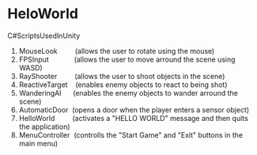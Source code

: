 # HeloWorld
C#ScriptsUsedInUnity

1. MouseLook&nbsp;&nbsp;&nbsp;&nbsp;&nbsp;&nbsp;&nbsp;&nbsp;&nbsp;(allows the user to rotate using the mouse)
2. FPSInput&nbsp;&nbsp;&nbsp;&nbsp;&nbsp;&nbsp;&nbsp;&nbsp;&nbsp;&nbsp;&nbsp;&nbsp;&nbsp;(allows the user to move arround the scene using WASD)
3. RayShooter&nbsp;&nbsp;&nbsp;&nbsp;&nbsp;&nbsp;&nbsp;&nbsp;&nbsp;(allows the user to shoot objects in the scene)
4. ReactiveTarget&nbsp;&nbsp;&nbsp;&nbsp;(enables enemy objects to react to being shot)
5. WanderingAI&nbsp;&nbsp;&nbsp;&nbsp;&nbsp;&nbsp;(enables the enemy objects to wander arround the scene)
6. AutomaticDoor&nbsp;&nbsp;(opens a door when the player enters a sensor object)
7. HelloWorld&nbsp;&nbsp;&nbsp;&nbsp;&nbsp;&nbsp;&nbsp;&nbsp;&nbsp;(activates a "HELLO WORLD" message and then quits the application)
8. MenuController&nbsp;&nbsp;(controlls the "Start Game" and "Exit" buttons in the main menu)
